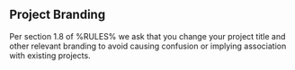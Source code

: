 ## Project Branding  
Per section 1.8 of %RULES% we ask that you change your project title and other relevant branding to avoid causing confusion or implying association with existing projects.